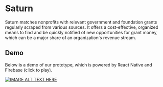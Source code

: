 # Saturn 

Saturn matches nonprofits with relevant government and foundation grants regularly scraped from various sources. It offers a cost-effective, organized means to find and be quickly notified of new opportunities for grant money, which can be a major share of an organization's revenue stream. 

## Demo

Below is a demo of our prototype, which is powered by React Native and Firebase (click to play).

[![IMAGE ALT TEXT HERE](https://img.youtube.com/vi/6YTDLzZ3Ihc/0.jpg)](https://www.youtube.com/watch?v=6YTDLzZ3Ihc)
